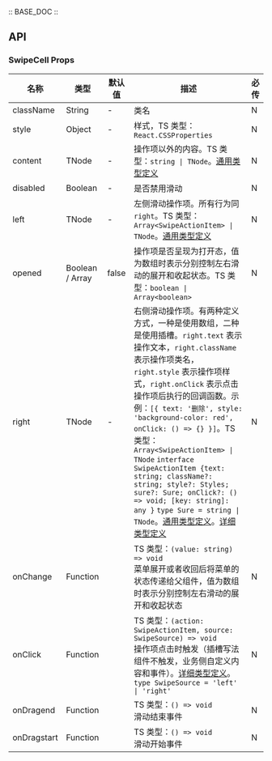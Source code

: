 :: BASE_DOC ::

## API

### SwipeCell Props

名称 | 类型 | 默认值 | 描述 | 必传
-- | -- | -- | -- | --
className | String | - | 类名 | N
style | Object | - | 样式，TS 类型：`React.CSSProperties` | N
content | TNode | - | 操作项以外的内容。TS 类型：`string \| TNode`。[通用类型定义](https://github.com/Tencent/tdesign-mobile-react/blob/develop/src/common.ts) | N
disabled | Boolean | - | 是否禁用滑动 | N
left | TNode | - | 左侧滑动操作项。所有行为同 `right`。TS 类型：`Array<SwipeActionItem> \| TNode`。[通用类型定义](https://github.com/Tencent/tdesign-mobile-react/blob/develop/src/common.ts) | N
opened | Boolean / Array | false | 操作项是否呈现为打开态，值为数组时表示分别控制左右滑动的展开和收起状态。TS 类型：`boolean \| Array<boolean>` | N
right | TNode | - | 右侧滑动操作项。有两种定义方式，一种是使用数组，二种是使用插槽。`right.text` 表示操作文本，`right.className` 表示操作项类名，`right.style` 表示操作项样式，`right.onClick` 表示点击操作项后执行的回调函数。示例：`[{ text: '删除', style: 'background-color: red', onClick: () => {} }]`。TS 类型：`Array<SwipeActionItem> \| TNode` `interface SwipeActionItem {text: string; className?: string; style?: Styles; sure?: Sure; onClick?: () => void; [key: string]: any }` `type Sure = string \| TNode`。[通用类型定义](https://github.com/Tencent/tdesign-mobile-react/blob/develop/src/common.ts)。[详细类型定义](https://github.com/Tencent/tdesign-mobile-react/tree/develop/src/swipe-cell/type.ts) | N
onChange | Function |  | TS 类型：`(value: string) => void`<br/>菜单展开或者收回后将菜单的状态传递给父组件，值为数组时表示分别控制左右滑动的展开和收起状态 | N
onClick | Function |  | TS 类型：`(action: SwipeActionItem, source: SwipeSource) => void`<br/>操作项点击时触发（插槽写法组件不触发，业务侧自定义内容和事件）。[详细类型定义](https://github.com/Tencent/tdesign-mobile-react/tree/develop/src/swipe-cell/type.ts)。<br/>`type SwipeSource = 'left' \| 'right'`<br/> | N
onDragend | Function |  | TS 类型：`() => void`<br/>滑动结束事件 | N
onDragstart | Function |  | TS 类型：`() => void`<br/>滑动开始事件 | N
